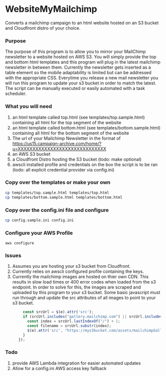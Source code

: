 # WebsiteMyMailchimp
Converts a mailchimp campaign to an html website hosted on an S3 bucket and Cloudfront distro of your choice.

### Purpose
The purpose of this program is to allow you to mirror your MailChimp newsletter to a website hosted on AWS S3. 
You will simply provide the top and bottom html templates and this program will plug in the latest mailchimp newsletter in between them.
Currently the newsletter gets inserted as a table element so the mobile adaptability is limited but can be addressed with the appropriate CSS.
Everytime you release a new mail newsletter you will run this program to update your s3 bucket in order to match the latest. The script
can be manually executed or easily automated with a task scheduler.

### What you will need
1. an html template called top.html (see templates/top.sample.html) containing all html for the top segment of the website
1. an html template called bottom.html (see templates/bottom.sample.html) containing all html for the bottom segment of the website
1. The url of your Mailchimp Newsletter in the format of https://us15.campaign-archive.com/home/?u=XXXXXXXXXXXXXXXXXXXXXXXXXXXXXX 
1. an AWS S3 bucket
1. a Cloudfront Distro hosting the S3 bucket (todo: make optional)
1. awscli installed profile and credentials on the box the script is to be ran (todo: all explicit credential provider via config.ini)

### Copy over the templates or make your own
```bash
cp templates/top.sample.html templates/top.html
cp templates/bottom.sample.html templates/bottom.html
```

### Copy over the config.ini file and configure
```bash
cp config.sample.ini config.ini
```

### Configure your AWS Profile
```
aws configure
```

### Issues
1. Assumes you are hosting your s3 bucket from Cloudfront.
1. Currently relies on awscli configured profile containing the keys.
1. Currently the mailchimp images are hosted on thier own CDN. This results in slow load times or 400 error codes when loaded from the s3 endpoint. In order to solve for this, the images are scraped and uploaded by this program to your s3 bucket. Some basic javascript must run through and update the src attributes of all images to point to your s3 bucket.
```javascript
        const srcUrl = $(e).attr('src');
        if (srcUrl.includes("gallery.mailchimp.com") || srcUrl.includes("mcusercontent.com")) {
          const index = srcUrl.lastIndexOf("/") + 1;
          const filename = srcUrl.substr(index);
          $(e).attr('src', "https://mys3bucket.com/assets/mailchimpGallery/"+filename);
        }
      });
```

### Todo
1. provide AWS Lambda integration for easier automated updates
1. Allow for a config.ini AWS access key fallback

